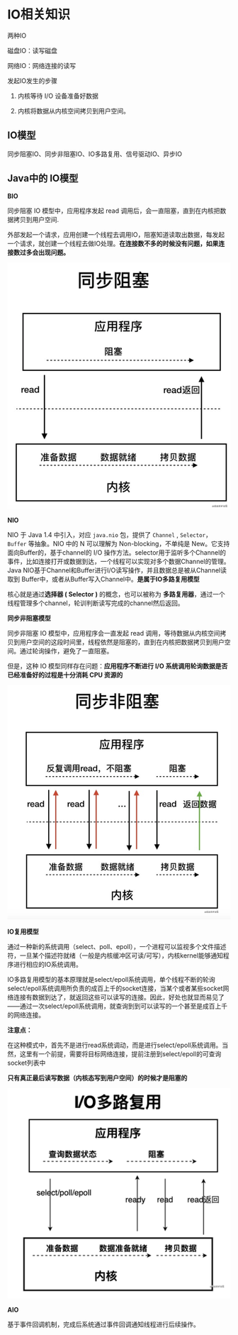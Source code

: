 # IO相关知识

两种IO

磁盘IO：读写磁盘

网络IO：网络连接的读写

发起IO发生的步骤

1. 内核等待 I/O 设备准备好数据

1. 内核将数据从内核空间拷贝到用户空间。

## IO模型

同步阻塞IO、同步非阻塞IO、IO多路复用、信号驱动IO、异步IO

## Java中的 IO模型

**BIO**

同步阻塞 IO 模型中，应用程序发起 read 调用后，会一直阻塞，直到在内核把数据拷贝到用户空间.

外部发起一个请求，应用创建一个线程去调用IO，阻塞知道读取出数据，每发起一个请求，就创建一个线程去做IO处理。**在连接数不多的时候没有问题，如果连接数过多会出现问题。**

![image-20210515235311979](assets/image-20210515235311979.png)

**NIO**

NIO 于 Java 1.4 中引入，对应 `java.nio` 包，提供了 `Channel` , `Selector`，`Buffer` 等抽象。NIO 中的 N 可以理解为 Non-blocking，不单纯是 New。它支持面向Buffer的，基于channel的 I/O 操作方法。selector用于监听多个Channel的事件，比如连接打开或数据到达，一个线程可以实现对多个数据Channel的管理。Java NIO基于Channel和Buffer进行I/O读写操作，并且数据总是被从Channel读取到 Buffer中，或者从Buffer写入Channel中。**是属于IO多路复用模型**

核心就是通过**选择器 ( Selector )** 的概念，也可以被称为 **多路复用器**，通过一个线程管理多个channel，轮训判断读写完成的channel然后返回。

**同步非阻塞模型**

同步非阻塞 IO 模型中，应用程序会一直发起 read 调用，等待数据从内核空间拷贝到用户空间的这段时间里，线程依然是阻塞的，直到在内核把数据拷贝到用户空间。通过轮询操作，避免了一直阻塞。

但是，这种 IO 模型同样存在问题：**应用程序不断进行 I/O 系统调用轮询数据是否已经准备好的过程是十分消耗 CPU 资源的**

![image-20210515235714101](assets/image-20210515235714101.png)

**IO复用模型**

通过一种新的系统调用（select、poll、epoll），一个进程可以监视多个文件描述符，一旦某个描述符就绪（一般是内核缓冲区可读/可写），内核kernel能够通知程序进行相应的IO系统调用。

IO多路复用模型的基本原理就是select/epoll系统调用，单个线程不断的轮询select/epoll系统调用所负责的成百上千的socket连接，当某个或者某些socket网络连接有数据到达了，就返回这些可以读写的连接。因此，好处也就显而易见了——通过一次select/epoll系统调用，就查询到到可以读写的一个甚至是成百上千的网络连接。

**注意点：**

在这种模式中，首先不是进行read系统调动，而是进行select/epoll系统调用。当然，这里有一个前提，需要将目标网络连接，提前注册到select/epoll的可查询socket列表中

**只有真正最后读写数据（内核态写到用户空间）的时候才是阻塞的**

![image-20210515235813446](assets/image-20210515235813446.png)

**AIO**

基于事件回调机制，完成后系统通过事件回调通知线程进行后续操作。

